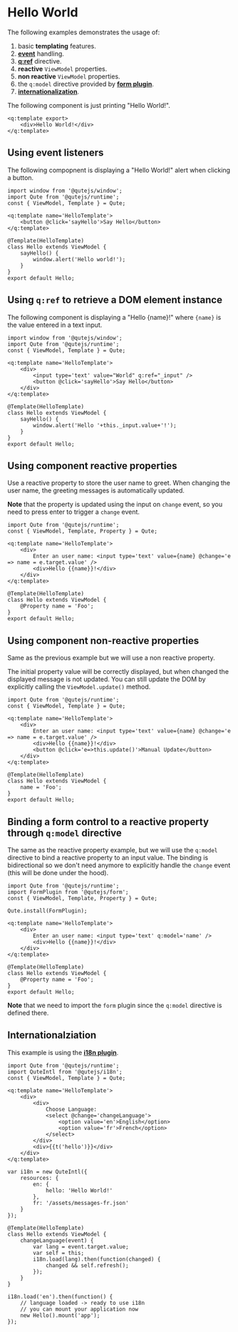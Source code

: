 # Hello World

The following examples demonstrates the usage of:

1. basic **templating** features.
2. **[event](#/model/events)** handling.
3. **[q:ref](#/attributes/q-ref)** directive.
4. **reactive** `ViewModel` properties.
5. **non reactive** `ViewModel` properties.
5. the `q:model` directive provided by **[form plugin](#/plugins/form)**.
5. **[internationalization](#/plugins/i18n)**.

The following component is just printing "Hello World!".

```jsq
<q:template export>
	<div>Hello World!</div>
</q:template>
```

## Using event listeners

The following compopnent is displaying a "Hello World!" alert when clicking a button.

```jsq
import window from '@qutejs/window';
import Qute from '@qutejs/runtime';
const { ViewModel, Template } = Qute;

<q:template name='HelloTemplate'>
	<button @click='sayHello'>Say Hello</button>
</q:template>

@Template(HelloTemplate)
class Hello extends ViewModel {
	sayHello() {
		window.alert('Hello world!');
	}
}
export default Hello;
```

## Using `q:ref` to retrieve a DOM element instance

The following component is displaying a "Hello {name}!" where `{name}` is the value entered in a text input.


```jsq
import window from '@qutejs/window';
import Qute from '@qutejs/runtime';
const { ViewModel, Template } = Qute;

<q:template name='HelloTemplate'>
	<div>
		<input type='text' value="World" q:ref="_input" />
		<button @click='sayHello'>Say Hello</button>
	</div>
</q:template>

@Template(HelloTemplate)
class Hello extends ViewModel {
	sayHello() {
		window.alert('Hello '+this._input.value+'!');
	}
}
export default Hello;
```

## Using component reactive properties

Use a reactive property to store the user name to greet. When changing the user name, the greeting messages is automatically updated.

**Note** that the property is updated using the input on `change` event, so you need to press enter to trigger a `change` event.

```jsq
import Qute from '@qutejs/runtime';
const { ViewModel, Template, Property } = Qute;

<q:template name='HelloTemplate'>
	<div>
		Enter an user name: <input type='text' value={name} @change='e => name = e.target.value' />
		<div>Hello {{name}}!</div>
	</div>
</q:template>

@Template(HelloTemplate)
class Hello extends ViewModel {
    @Property name = 'Foo';
}
export default Hello;
```

## Using component non-reactive properties

Same as the previous example but we will use a non reactive property.

The initial property value will be correctly displayed, but when changed the displayed message is not updated. You can still update the DOM by explicitly calling the `ViewModel.update()` method.


```jsq
import Qute from '@qutejs/runtime';
const { ViewModel, Template } = Qute;

<q:template name='HelloTemplate'>
	<div>
		Enter an user name: <input type='text' value={name} @change='e => name = e.target.value' />
		<div>Hello {{name}}!</div>
		<button @click='e=>this.update()'>Manual Update</button>
	</div>
</q:template>

@Template(HelloTemplate)
class Hello extends ViewModel {
    name = 'Foo';
}
export default Hello;
```

## Binding a form control to a reactive property through `q:model` directive

The same as the reactive property example, but we will use the `q:model` directive to bind a reactive property to an input value. The binding is bidirectional so we don't need anymore to explicitly handle the `change` event (this will be done under the hood).

```jsq
import Qute from '@qutejs/runtime';
import FormPlugin from '@qutejs/form';
const { ViewModel, Template, Property } = Qute;

Qute.install(FormPlugin);

<q:template name='HelloTemplate'>
	<div>
		Enter an user name: <input type='text' q:model='name' />
		<div>Hello {{name}}!</div>
	</div>
</q:template>

@Template(HelloTemplate)
class Hello extends ViewModel {
    @Property name = 'Foo';
}
export default Hello;
```

**Note** that we need to import the `form` plugin since the `q:model` directive is defined there.

## Internationalziation

This example is using the **[i18n plugin](#/plugins/i18n)**.

```jsq
import Qute from '@qutejs/runtime';
import QuteIntl from '@qutejs/i18n';
const { ViewModel, Template } = Qute;

<q:template name='HelloTemplate'>
	<div>
		<div>
			Choose Language:
			<select @change='changeLanguage'>
				<option value='en'>English</option>
				<option value='fr'>French</option>
			</select>
		</div>
		<div>{{t('hello')}}</div>
	</div>
</q:template>

var i18n = new QuteIntl({
    resources: {
        en: {
            hello: 'Hello World!'
        },
        fr: '/assets/messages-fr.json'
    }
});

@Template(HelloTemplate)
class Hello extends ViewModel {
	changeLanguage(event) {
		var lang = event.target.value;
		var self = this;
		i18n.load(lang).then(function(changed) {
			changed && self.refresh();
		});
	}
}

i18n.load('en').then(function() {
    // language loaded -> ready to use i18n
    // you can mount your application now
	new Hello().mount('app');
});
```
